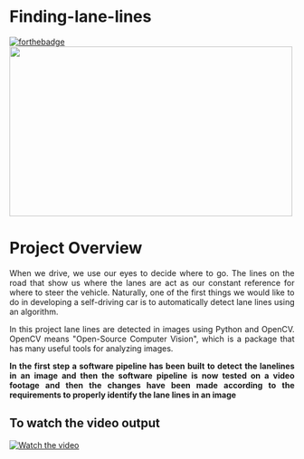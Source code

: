 # Finding-lane-lines

[![forthebadge](https://forthebadge.com/images/badges/made-with-python.svg)](https://forthebadge.com)<br>
<img src="examples/laneLines_thirdPass.jpg" height="300" width="500"><br>
# Project Overview
<p align="justify">When we drive, we use our eyes to decide where to go. The lines on the road that show us where the lanes are act as our constant reference for where to steer the vehicle. Naturally, one of the first things we would like to do in developing a self-driving car is to automatically detect lane lines using an algorithm.</p>
<p align="justify">In this project lane lines are detected in images using Python and OpenCV. OpenCV means "Open-Source Computer Vision", which is a package that has many useful tools for analyzing images.</p>
<b><p align="justify">In the first step a software pipeline has been built to detect the lanelines in an image and then the software pipeline is now tested on a video footage and then the changes have been made according to the requirements to properly identify the lane lines in an image</p></b>

## To watch the video output
[![Watch the video](https://user-images.githubusercontent.com/48044041/82486501-94f7f100-9afa-11ea-815d-a80c59b07ec0.jpg)](https://youtu.be/A3FI2BrAuk0)
